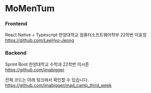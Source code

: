 # MoMenTum

    
### Frontend
React Native + Typescript
한양대학교 컴퓨터소프트웨어학부 22학번 이효정  
https://github.com/LeeHyo-Jeong
  
  
### Backend
Sprint Boot
한양대학교 수학과 22학번 이시준  
https://github.com/imabigger
  
  
전체 코드는 아래 링크에서 확인할 수 있습니다.  
https://github.com/imabigger/mad_camp_third_week
